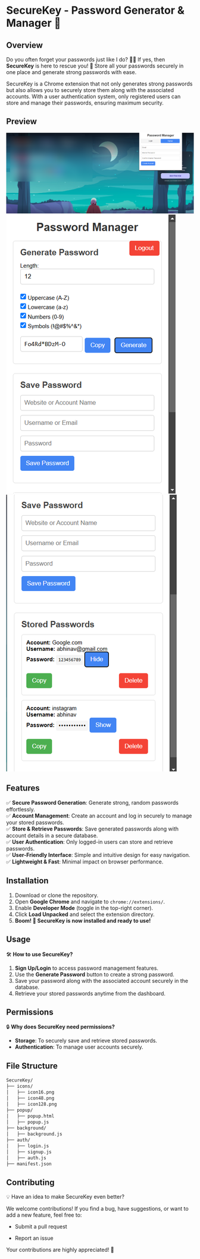 # SecureKey - Password Generator & Manager 🔐

## Overview
Do you often forget your passwords just like I do? 😵‍💫 If yes, then **SecureKey** is here to rescue you! 🚀 Store all your passwords securely in one place and generate strong passwords with ease.

SecureKey is a Chrome extension that not only generates strong passwords but also allows you to securely store them along with the associated accounts. With a user authentication system, only registered users can store and manage their passwords, ensuring maximum security.

## Preview 
![Demo Image](demo/1.png)
![Demo Image](demo/2.png)
![Demo Image](demo/3.png)


## Features
✅ **Secure Password Generation**: Generate strong, random passwords effortlessly.  
✅ **Account Management**: Create an account and log in securely to manage your stored passwords.  
✅ **Store & Retrieve Passwords**: Save generated passwords along with account details in a secure database.  
✅ **User Authentication**: Only logged-in users can store and retrieve passwords.  
✅ **User-Friendly Interface**: Simple and intuitive design for easy navigation.  
✅ **Lightweight & Fast**: Minimal impact on browser performance.  

## Installation
1. Download or clone the repository.
2. Open **Google Chrome** and navigate to `chrome://extensions/`.
3. Enable **Developer Mode** (toggle in the top-right corner).
4. Click **Load Unpacked** and select the extension directory.
5. **Boom! 🎉 SecureKey is now installed and ready to use!**

## Usage
🛠️ **How to use SecureKey?**  
1. **Sign Up/Login** to access password management features.  
2. Use the **Generate Password** button to create a strong password.  
3. Save your password along with the associated account securely in the database.  
4. Retrieve your stored passwords anytime from the dashboard.  

## Permissions
🔒 **Why does SecureKey need permissions?**  
- **Storage**: To securely save and retrieve stored passwords.  
- **Authentication**: To manage user accounts securely.  

## File Structure
```plaintext
SecureKey/
├── icons/
│   ├── icon16.png
│   ├── icon48.png
│   ├── icon128.png
├── popup/
│   ├── popup.html
│   ├── popup.js
├── background/
│   ├── background.js
├── auth/
│   ├── login.js
│   ├── signup.js
│   ├── auth.js
├── manifest.json
```

## Contributing
💡 Have an idea to make SecureKey even better?

We welcome contributions! If you find a bug, have suggestions, or want to add a new feature, feel free to:

- Submit a pull request

- Report an issue

Your contributions are highly appreciated! 🚀